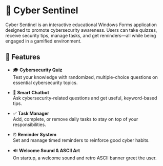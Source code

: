 # 🔐 Cyber Sentinel

Cyber Sentinel is an interactive educational Windows Forms application designed to promote cybersecurity awareness. Users can take quizzes, receive security tips, manage tasks, and get reminders—all while being engaged in a gamified environment.

## 🧠 Features

- 🎓 **Cybersecurity Quiz**  
  Test your knowledge with randomized, multiple-choice questions on essential cybersecurity topics.

- 💬 **Smart Chatbot**  
  Ask cybersecurity-related questions and get useful, keyword-based tips.

- ✅ **Task Manager**  
  Add, complete, or remove daily tasks to stay on top of your responsibilities.

- ⏰ **Reminder System**  
  Set and manage timed reminders to reinforce good cyber habits.

- 🔊 **Welcome Sound & ASCII Art**  
  On startup, a welcome sound and retro ASCII banner greet the user.


